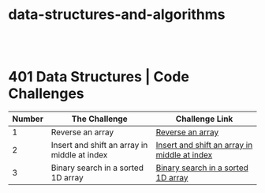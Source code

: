 # **data-structures-and-algorithms**

<br>
<br>


# **401 Data Structures | Code Challenges**

Number | The Challenge | Challenge Link
------ | --------------|------
1 | Reverse an array | [Reverse an array](https://github.com/AyahHameedat/data-structures-and-algorithms/blob/main/java/Challenge1/README.md)
2 | Insert and shift an array in middle at index | [Insert and shift an array in middle at index](https://github.com/AyahHameedat/data-structures-and-algorithms/blob/main/java-array-insert-shift/README.md)
3 | Binary search in a sorted 1D array | [Binary search in a sorted 1D array](https://github.com/AyahHameedat/data-structures-and-algorithms/tree/main/java-array-binary-search)

<br>
